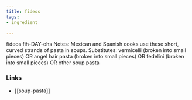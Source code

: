 ```yaml
---
title: fideos
tags:
- ingredient

---
```

fideos fih-DAY-ohs Notes: Mexican and Spanish cooks use these short, curved strands of pasta in soups. Substitutes: vermicelli (broken into small pieces) OR angel hair pasta (broken into small pieces) OR fedelini (broken into small pieces) OR other soup pasta

### Links

* [[soup-pasta]]
